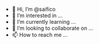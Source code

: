 - 👋 Hi, I’m @saifico
- 👀 I’m interested in ...
- 🌱 I’m currently learning ...
- 💞️ I’m looking to collaborate on ...
- 📫 How to reach me ...

<!---
saifico/saifico is a ✨ special ✨ repository because its `README.md` (this file) appears on your GitHub profile.
You can click the Preview link to take a look at your changes.
--->
